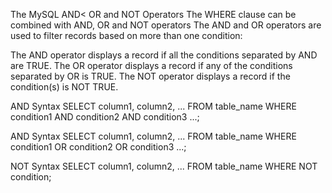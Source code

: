 The MySQL AND< OR and NOT Operators
     The WHERE clause can be combined with AND, OR and NOT operators
     The AND and OR operators are used to filter records based on more than one condition:

The AND operator displays a record if all the conditions separated by AND are TRUE.
The OR operator displays a record if any of the conditions separated by OR is TRUE.
The NOT operator displays a record if the condition(s) is NOT TRUE.

AND Syntax
    SELECT column1, column2, ...
    FROM table_name
    WHERE condition1 AND condition2 AND condition3 ...;

AND Syntax
    SELECT column1, column2, ...
    FROM table_name
    WHERE condition1 OR condition2 OR condition3 ...;

NOT Syntax
    SELECT column1, column2, ...
    FROM table_name
    WHERE NOT condition;